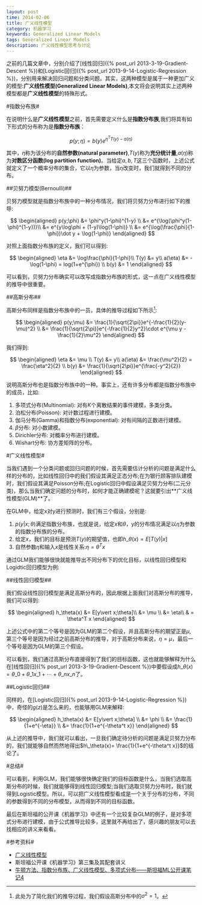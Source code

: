 ```yaml
---
layout: post
time: 2014-02-06
title: 广义线性模型
category: 机器学习
keywords: Generalized Linear Models
tags: Generalized Linear Models
description: 广义线性模型思考与讨论
---
```


之前的几篇文章中，分别介绍了[线性回归]({% post_url 2013-3-19-Gradient-Descent  %})和[Logistic回归]({% post_url 2013-9-14-Logistic-Regression  %})，分别用来解决回归问题和分类问题。其实，这两种模型是属于一种更加广义的模型:**广义线性模型(Generalized Linear Models)**,本文将会说明其实上述两种模型都是**广义线性模型**的特殊形式。

#指数分布族#

在说明什么是**广义线性模型**之前，首先需要定义什么是**指数分布族**,我们将具有如下形式的分布称为是**指数分布族**：

$$
\begin{equation}
p(y;\eta) = b(y)e^{\eta^T T(y)-a(\eta)}
\end{equation}
$$

其中，$\eta$称为该分布的**自然参数(natural parameter)**,$T(y)$称为**充分统计量**,$a(\eta)$称为**对数区分函数(log partition function)**。当给定$a,b,T$这三个函数时，上述公式就定义了一个概率分布的集合，它以$\eta$为参数，当$\eta$改变时，我们就得到不同的分布。

##贝努力模型(Bernoulli)##

贝努力模型就是指数分布族中的一种分布情况，我们将贝努力分布进行如下的推导:

$$
\begin{aligned}
p(y;\phi) &= \phi^y(1-\phi)^{1-y} \\
&= e^{\log(\phi^y(1-\phi)^{1-y})}\\
&= e^{y\log\phi + (1-y)\log(1-\phi)} \\
&= e^{\log(\frac{\phi}{1-\phi})\dot y + \log(1-\phi)}
\end{aligned}
$$

对照上面指数分布族的定义，我们可以得到:

$$
\begin{aligned}
\eta &= \log\frac{\phi}{1-\phi}\\
T(y) &= y\\
a(\eta) &= -\log(1-\phi) = log(1+e^{\phi}) \\
b(y) &= 1
\end{aligned}
$$

可以看到，贝努力分布确实可以改写成指数分布族的形式，这一点在广义线性模型的推导中很重要。

##高斯分布##

高斯分布同样是指数分布族中的一员，具体的推导过程如下所示[^1]:

$$
\begin{aligned}
p(y;\mu) &= \frac{1}{\sqrt{2\pi}}e^{-\frac{1}{2}(y-\mu)^2} \\
&= \frac{1}{\sqrt{2\pi}}e^{-\frac{1}{2}y^2}\cdot e^{\mu y - \frac{1}{2}\mu^2}
\end{aligned}
$$

我们得到:

$$
\begin{aligned}
\eta &= \mu \\
T(y) &= y\\
a(\eta) &= \frac{\mu^2}{2} = \frac{\eta^2}{2} \\
b(y) &= \frac{1}{\sqrt{2\pi}}e^{\frac{-y^2}{2}}
\end{aligned}
$$

说明高斯分布也是指数分布族中的一种。事实上，还有许多分布都是指数分布族中的成员，比如:

1. 多项式分布(Multinomial): 对有$K$个离散结果的事件建模，多类分类。
2. 泊松分布(Poisson): 对计数过程进行建模。
3. 伽马分布(Gamma)和指数分布(exponential): 对有间隔的正数进行建模。
4. $\beta$分布: 对小数建模。
5. Dirichler分布: 对概率分布进行建模。
6. Wishart分布: 协方差矩阵的分布。

#广义线性模型#

当我们遇到一个分类问题或回归问题的时候，首先需要估计分析的问题是满足什么样的分布的，比如线性回归中的我们假设其满足正态分布;在为银行顾客排队建模时，我们假设其满足Poisson分布;在Logistic回归中假设满足贝努力分布(二元分类)，那么当我们确定问题的分布时，如何才能正确建模呢？这就要引出**广义线性模型(GLM)**了。

在GLM中，给定x对y进行预测时，我们有三个假设，分别是:

1. $p(y\vert x;\theta)$满足指数分布族，也就是说，给定$x$和$\theta$，y的分布情况满足以$\eta$为参数的指数分布族的分布。
2. 给定$x$，我们的目标是预测$T(y)$的期望值，也即$h\_\theta(x)=E[T(y)\vert x]$
3. 自然参数$\eta$和输入$x$是线性关系:$\eta=\theta^T x$

通过GLM我们能够很快就能推导出不同分布下的优化目标，以线性回归模型和Logidtic回归模型为例:

##线性回归模型##

我们假设线性回归模型是满足高斯分布的，因此根据上面我们对高斯分布的推导，我们可以得到:

$$
\begin{aligned}
h_\theta(x) &= E[y\vert x;\theta]\\
&= \mu \\
&= \eta\\
& = \theta^T x
\end{aligned}
$$

上述公式中的第二个等号是因为GLM的第二个假设，并且高斯分布的期望正是$\mu$,第三个等号是因为经过之前高斯分布的推导，对于高斯分布来说，$\eta=\mu$，最后一个等号是因为GLM的第三个假设。

可以看到，我们通过高斯分布直接得到了我们的目标函数，这也就能够解释为什么在[线性回归]({% post_url 2013-3-19-Gradient-Descent  %})中要假设成$h\_\theta(x)=\theta\_0+\theta\_1x\_1+\cdots+\theta\_n x\_n$了。

##Logistic回归##

同样的，在[Logistic回归]({% post_url 2013-9-14-Logistic-Regression  %})中，奇怪的$g(z)$是怎么来的，也能够用GLM来解释:


$$
\begin{aligned}
h_\theta(x) &= E[y\vert x;\theta] \\
&= \phi \\
&= \frac{1}{1+e^{-\eta}} \\
&= \frac{1}{1+e^{-\theta^t x}}
\end{aligned}
$$

从上述的推导中，我们就可以看出，一旦我们确定待分析的问题是满足贝努力分布的，我们就能够自然而然地得出$h\_\theta(x)= \frac{1}{1+e^{-\theta^t x}}$的结论了。

#总结#

可以看到，利用GLM，我们能够很快确定我们的目标函数是什么，当我们选取高斯分布的时候，我们就能够得到线性回归模型;当我们选取贝努力分布时，我们就得到Logistic模型。所以，可以把广义线性模型看成是一个关于分布的分布，不同的参数得到不同的分布模型，从而得到不同的目标函数。

最后在斯坦福的公开课《机器学习》中还有一个比较复杂GLM的例子，是对多项式分布进行建模，由于公式推导比较多，这里就不再给出了，感兴趣的朋友可以去找相应的讲义来看看。

#参考资料#

- [广义线性模型](http://blog.sciencenet.cn/blog-520608-709883.html)
- 斯坦福公开课《机器学习》第三集及其配套讲义
- [牛顿方法、指数分布族、广义线性模型、多项式分布——斯坦福ML公开课笔记4](http://blog.csdn.net/stdcoutzyx/article/details/9207047)



[^1]: 此处为了简化我们的推导过程，我们假设高斯分布中的$\sigma^2=1$。
